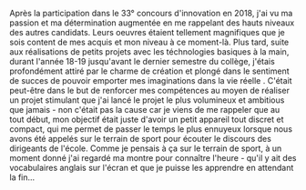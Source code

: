 Après la participation dans le 33° concours d'innovation en 2018, j'ai vu ma passion et ma détermination augmentée en me rappelant des hauts niveaux des autres candidats. 
Leurs oeuvres étaient tellement magnifiques que je sois content de mes acquis et mon niveau à ce moment-là.
Plus tard, suite aux réalisations de petits projets avec les téchnologies basiques à la main, durant l'année 18-19 jusqu'avant le dernier semestre du collège, j'étais profondément 
attiré par le charme de création et plongé dans le sentiment de succes de pouvoir emporter mes imaginations dans la vie réelle . 
C'était peut-être dans le but de renforcer mes compétences au moyen de réaliser un projet stimulant que j'ai lancé le projet le plus volumineux et ambitious que jamais - non c'était pas la cause car 
je viens de me rappeler que au tout début, mon objectif était juste d'avoir un petit appareil tout discret et compact, qui me permet de passer le temps le plus ennuyeux lorsque nous avons été appelés 
sur le terrain de sport pour écouter le discours des dirigeants de l'école. Comme je pensais à ça sur le terrain de sport, à un moment donné j'ai regardé ma montre pour connaître l'heure - qu'il y ait 
des vocabulaires anglais sur l'écran et que je puisse les apprendre en attendant la fin...
